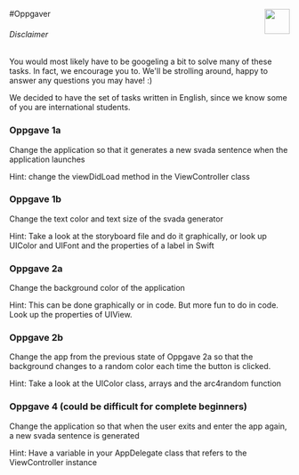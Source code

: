 #Oppgaver <img align="right" src="http://www.applitude.no/static/img/banner.svg" height="45"></div>

###### Disclaimer
You would most likely have to be googeling a bit to solve many of these tasks. In fact, we encourage you to. We'll be strolling around, happy to answer any questions you may have! :)

We decided to have the set of tasks written in English, since we know some of you are international students.

### Oppgave 1a

Change the application so that it generates a new svada sentence when the application launches

Hint: change the viewDidLoad method in the ViewController class

### Oppgave 1b

Change the text color and text size of the svada generator

Hint: Take a look at the storyboard file and do it graphically, or look up UIColor and UIFont and the properties of a label in Swift

### Oppgave 2a 

Change the background color of the application

Hint: This can be done graphically or in code. But more fun to do in code.
Look up the properties of UIView.

### Oppgave 2b

Change the app from the previous state of Oppgave 2a so that the background changes to a random color each time the button is clicked.

Hint: Take a look at the UIColor class, arrays and the arc4random function



### Oppgave 4 (could be difficult for complete beginners)

Change the application so that when the user exits and enter the app again, a new svada sentence is generated

Hint: Have a variable in your AppDelegate class that refers to the ViewController instance
